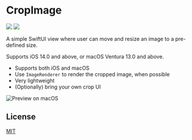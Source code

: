 # CropImage

[![](https://img.shields.io/endpoint?url=https%3A%2F%2Fswiftpackageindex.com%2Fapi%2Fpackages%2Flaosb%2FCropImage%2Fbadge%3Ftype%3Dplatforms)](https://swiftpackageindex.com/laosb/CropImage)
[![](https://img.shields.io/endpoint?url=https%3A%2F%2Fswiftpackageindex.com%2Fapi%2Fpackages%2Flaosb%2FCropImage%2Fbadge%3Ftype%3Dswift-versions)](https://swiftpackageindex.com/laosb/CropImage)

A simple SwiftUI view where user can move and resize an image to a pre-defined size.

Supports iOS 14.0 and above, or macOS Ventura 13.0 and above.

- Supports both iOS and macOS
- Use `ImageRenderer` to render the cropped image, when possible
- Very lightweight
- (Optionally) bring your own crop UI

<picture>
  <source media="(prefers-color-scheme: dark)" srcset="./Sources/CropImage/Documentation/Resources/macos~dark.png">
  <img alt="Preview on macOS" src="./Sources/CropImage/Documentation/Resources/macos.png">
</picture>

## License

[MIT](./LICENSE)
